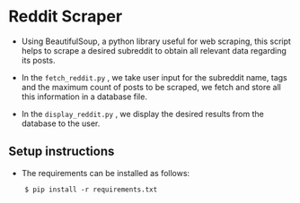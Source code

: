 # Reddit Scraper

- Using BeautifulSoup, a python library useful for web scraping, this script helps to scrape a desired subreddit to obtain all relevant data regarding its posts.

- In the  `fetch_reddit.py` , we take user input for the subreddit name, tags and the maximum count of posts to be scraped, we fetch and store all this information in a database file.

- In the `display_reddit.py` , we display the desired results from the database to the user.

## Setup instructions

- The requirements can be installed as follows:

```shell
    $ pip install -r requirements.txt
```


